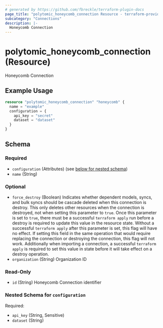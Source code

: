 ```yaml
---
# generated by https://github.com/fbreckle/terraform-plugin-docs
page_title: "polytomic_honeycomb_connection Resource - terraform-provider-polytomic"
subcategory: "Connections"
description: |-
  Honeycomb Connection
---
```


# polytomic_honeycomb_connection (Resource)

Honeycomb Connection

## Example Usage

```terraform
resource "polytomic_honeycomb_connection" "honeycomb" {
  name = "example"
  configuration = {
    api_key = "secret"
    dataset = "dataset"
  }
}
```

<!-- schema generated by tfplugindocs -->
## Schema

### Required

- `configuration` (Attributes) (see [below for nested schema](#nestedatt--configuration))
- `name` (String)

### Optional

- `force_destroy` (Boolean) Indicates whether dependent models, syncs, and bulk syncs should be cascade deleted when this connection is destroy. This only deletes other resources when the connection is destroyed, not when setting this parameter to `true`. Once this parameter is set to `true`, there must be a successful `terraform apply` run before a destroy is required to update this value in the resource state. Without a successful `terraform apply` after this parameter is set, this flag will have no effect. If setting this field in the same operation that would require replacing the connection or destroying the connection, this flag will not work. Additionally when importing a connection, a successful `terraform apply` is required to set this value in state before it will take effect on a destroy operation.
- `organization` (String) Organization ID

### Read-Only

- `id` (String) Honeycomb Connection identifier

<a id="nestedatt--configuration"></a>
### Nested Schema for `configuration`

Required:

- `api_key` (String, Sensitive)
- `dataset` (String)


